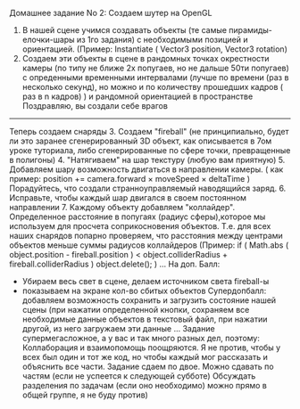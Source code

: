 Домашнее задание No 2:
Создаем шутер на OpenGL
1. В нашей сцене учимся создавать объекты (те самые пирамиды- елочки-шары из 1го задания) с необходимыми позицией и ориентацией. (Пример: Instantiate ( Vector3 position, Vector3 rotation)
2. Создаем эти объекты в сцене в рандомных точках окрестности камеры (по типу не ближе 2х попугаев, но не дальше 50ти попугаев) с опреденными временными интервалами (лучше по времени (раз в несколько секунд),  но можно и по количеству прошедших кадров ( раз в n кадров) ) и рандомной ориентацией в пространстве
Поздравляю, вы создали себе врагов

____________________________________

Теперь создаем снаряды
3. Создаем "fireball" (не принципиально, будет ли это заранее сгенерированный 3D объект, как описывается в 7ом уроке туториала, либо сгенерированные по сфере точки, превращенные в полигоны)
4. "Натягиваем" на шар текстуру (любую вам приятную)
5. Добавляем шару возможность двигаться в направлении камеры. ( как пример: position += camera.forward × moveSpeed × deltaTime )
Порадуйтесь, что создали странноуправляемый наводящийся заряд.
6. Исправьте, чтобы каждый шар двигался в своем постоянном направлении
7. Каждому объекту добавляем "коллайдер". Определенное расстояние в попугаях (радиус сферы),которое мы используем для просчета соприкосновения объектов. Т.е. для всех наших снарядов попарно проверяем, что расстояния между центрами объектов меньше суммы радиусов коллайдеров (Пример: if ( Math.abs ( object.position - fireball.position ) < object.colliderRadius + fireball.colliderRadius )  object.delete(); )
...
На доп. Балл:
- Убираем весь свет в сцене, делаем источником света fireball-ы
- показываем на экране кол-во сбитых объектов
Супердопбалл: добавляем возможность сохранить и загрузить состояние нашей сцены (при нажатии определенной кнопки, сохраняем все необходимые данные объектов в текстовый файл, при нажатии другой, из него загружаем эти данные
...
Задание супермегасложное, а у вас и так много разных дел, поэтому:
Коллаборация и взаимопомощь поощряются. Я не против, чтобы у всех был один и тот же код, но чтобы каждый мог рассказать и объяснить все части.
Задание сдаем по двое. Можно сдавать по частям (если не успеется к следующей субботе)
Обсуждать разделения по задачам (если оно необходимо) можно прямо в общей группе, я не буду против)
